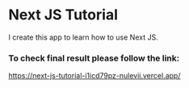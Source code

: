 # Next JS Tutorial

I create this app to learn how to use Next JS.

### To check final result please follow the link:
https://next-js-tutorial-i1icd79pz-nulevii.vercel.app/

